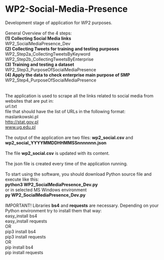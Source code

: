 # WP2-Social-Media-Presence
Development stage of application for WP2 purposes.
<br/><br/>
General Overview of the 4 steps:<br/>
<b>(1) Collecting Social Media links</b><br/>
WP2_SocialMediaPresence_Dev<br/>
<b>(2) Collecting Tweets for training and testing purposes</b><br/>
WP2_Step2a_CollectingTweetsByKeyword<br/>
WP2_Step2b_CollectingTweetsByEnterprise<br/>
<b>(3) Training and testing a dataset</b><br/>
WP2_Step3_PurposeOfSocialMediaPresence<br/>
<b>(4) Apply the data to check enterprise main purpose of SMP</b><br/>
WP2_Step4_PurposeOfSocialMediaPresence<br/>
<br/><br/>
The application is used to scrape all the links related to social media from websites that are put in:<br/>
url.txt<br/>
file that should have the list of URLs in the following format:<br/>
maslankowski.pl<br/>
http://stat.gov.pl<br/>
www.ug.edu.pl
<br/><br/>
The output of the application are two files:
<b>wp2_social.csv</b>
and
<b>wp2_social_YYYYMMDDHHMMSSnnnnnnn.json</b>
<br/><br/>
The file <b>wp2_social.csv</b> is updated with its content. 
<br/><br/>
The json file is created every time of the application running.
<br/><br/>
To start using the software, you should download Python source file and execute like this:<br/>
<b>python3 WP2_SocialMediaPresence_Dev.py</b><br/>
or in selected MS Windows environment<br/>
<b>py WP2_SocialMediaPresence_Dev.py</b>
<br/><br/>
IMPORTANT! Libraries <b>bs4</b> and <b>requests</b> are necessary. Depending on your Python environment try to install them that way:<br/>
easy_install bs4<br/>
easy_install requests<br/>
OR<br/>
pip3 install bs4<br/>
pip3 install requests<br/>
OR<br/>
pip install bs4<br/>
pip install requests<br/>
